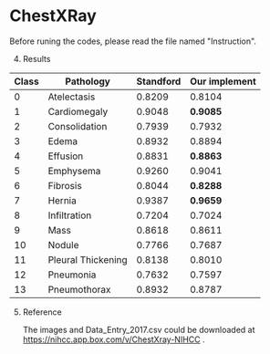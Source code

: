 # ChestXRay

Before runing the codes, please read the file named "Instruction".
   
4. Results

Class    |Pathology |Standford |Our implement
------------ | ------------- |--------------|------------
0|Atelectasis |   0.8209 |0.8104 
1|Cardiomegaly |   0.9048 |**0.9085**
2|Consolidation |  0.7939 |0.7932
3|Edema|   0.8932 |0.8894
4|Effusion |   0.8831 |**0.8863**
5|Emphysema |   0.9260 |0.9041
6|Fibrosis |   0.8044 |**0.8288**
7|Hernia |   0.9387 |**0.9659**
8|Infiltration |   0.7204 |0.7024
9|Mass |  0.8618 |0.8611
10|Nodule |  0.7766 |0.7687
11|Pleural Thickening |   0.8138 |0.8010
12|Pneumonia |  0.7632 |0.7597
13|Pneumothorax |   0.8932 |0.8787

5. Reference

   The images and Data_Entry_2017.csv could be downloaded at https://nihcc.app.box.com/v/ChestXray-NIHCC .
   
